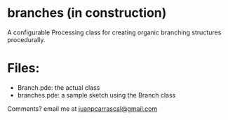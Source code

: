 # branches (in construction)
A configurable Processing class for creating organic branching structures procedurally.

# Files:
- Branch.pde: the actual class
- branches.pde: a sample sketch using the Branch class

Comments? email me at juanpcarrascal@gmail.com
